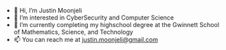 - 👋 Hi, I’m Justin Moonjeli
- 👀 I’m interested in CyberSecurity and Computer Science
- 🌱 I’m currently completing my highschool degree at the Gwinnett School of Mathematics, Science, and Technology
- 📫 You can reach me at justin.moonjeli@gmail.com

<!---
JustinMoon-exe/JustinMoon-exe is a ✨ special ✨ repository because its `README.md` (this file) appears on your GitHub profile.
You can click the Preview link to take a look at your changes.
--->
